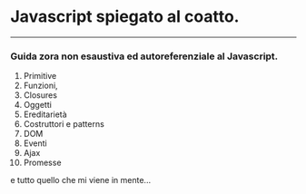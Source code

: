 # Javascript spiegato al coatto.

<hr>

### Guida zora non esaustiva ed autoreferenziale al Javascript.

1. Primitive
2. Funzioni, 
3. Closures
4. Oggetti
5. Ereditarietà
6. Costruttori e patterns
7. DOM
8. Eventi
9. Ajax
10. Promesse

e tutto quello che mi viene in mente...


[1]: ./oggetti/oggetti_parte_1.md
